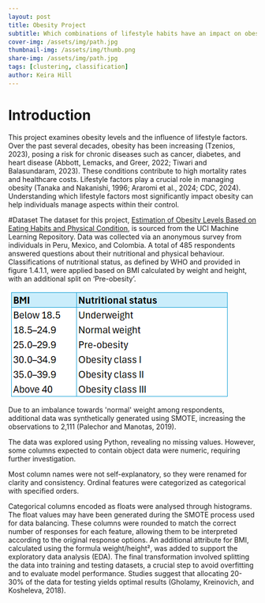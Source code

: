 ```yaml
---
layout: post
title: Obesity Project
subtitle: Which combinations of lifestyle habits have an impact on obesity, and can obesity levels be predicted using these features?
cover-img: /assets/img/path.jpg
thumbnail-img: /assets/img/thumb.png
share-img: /assets/img/path.jpg
tags: [clustering, classification]
author: Keira Hill
---
```


# Introduction
This project examines obesity levels and the influence of lifestyle factors. Over the past several decades, obesity has been increasing (Tzenios, 2023), posing a risk for chronic diseases such as cancer, diabetes, and heart disease (Abbott, Lemacks, and Greer, 2022; Tiwari and Balasundaram, 2023). These conditions contribute to high mortality rates and healthcare costs. Lifestyle factors play a crucial role in managing obesity (Tanaka and Nakanishi, 1996; Araromi et al., 2024; CDC, 2024). Understanding which lifestyle factors most significantly impact obesity can help individuals manage aspects within their control.

#Dataset
The dataset for this project, [Estimation of Obesity Levels Based on Eating Habits and Physical Condition](https://archive.ics.uci.edu/dataset/544/estimation+of+obesity+levels+based+on+eating+habits+and+physical+condition), is sourced from the UCI Machine Learning Repository. Data was collected via an anonymous survey from individuals in Peru, Mexico, and Colombia. A total of 485 respondents answered questions about their nutritional and physical behaviour. Classifications of nutritional status, as defined by WHO and provided in figure 1.4.1.1, were applied based on BMI calculated by weight and height, with an additional split on ‘Pre-obesity’.

![BMI](/assets/img/project_obesity/BMITable.png)

Due to an imbalance towards 'normal' weight among respondents, additional data was synthetically generated using SMOTE, increasing the observations to 2,111 (Palechor and Manotas, 2019).

   
The data was explored using Python, revealing no missing values. However, some columns expected to contain object data were numeric, requiring further investigation. 



Most column names were not self-explanatory, so they were renamed for clarity and consistency. Ordinal features were categorized as categorical with specified orders.   

Categorical columns encoded as floats were analysed through histograms. The float values may have been generated during the SMOTE process used for data balancing. These columns were rounded to match the correct number of responses for each feature, allowing them to be interpreted according to the original response options.
An additional attribute for BMI, calculated using the formula weight/height², was added to support the exploratory data analysis (EDA). The final transformation involved splitting the data into training and testing datasets, a crucial step to avoid overfitting and to evaluate model performance. Studies suggest that allocating 20-30% of the data for testing yields optimal results (Gholamy, Kreinovich, and Kosheleva, 2018).
